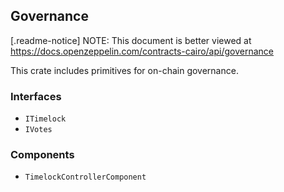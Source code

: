 ## Governance

[.readme-notice]
NOTE: This document is better viewed at https://docs.openzeppelin.com/contracts-cairo/api/governance

This crate includes primitives for on-chain governance.

### Interfaces

- `ITimelock`
- `IVotes`

### Components

- `TimelockControllerComponent`
